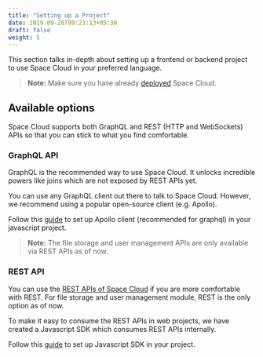 ```yaml
---
title: "Setting up a Project"
date: 2019-09-26T09:23:13+05:30
draft: false
weight: 5
---
```


This section talks in-depth about setting up a frontend or backend project to use Space Cloud in your preferred language.

> **Note:** Make sure you have already [deployed](/install/docker) Space Cloud.

## Available options

Space Cloud supports both GraphQL and REST (HTTP and WebSockets) APIs so that you can stick to what you find comfortable.

### GraphQL API

GraphQL is the recommended way to use Space Cloud. It unlocks incredible powers like joins which are not exposed by REST APIs yet.

You can use any GraphQL client out there to talk to Space Cloud. However, we recommend using a popular open-source client (e.g. Apollo).

Follow this [guide](/introduction/setting-up-project/graphql) to set up Apollo client (recommended for graphql) in your javascript project.

> **Note:** The file storage and user management APIs are only available via REST APIs as of now.

### REST API

You can use the [REST APIs of Space Cloud](https://app.swaggerhub.com/apis/YourTechBud/space-cloud/0.12.0) if you are more comfortable with REST. For file storage and user management module, REST is the only option as of now.

To make it easy to consume the REST APIs in web projects, we have created a Javascript SDK which consumes REST APIs internally. 

Follow this [guide](/introduction/setting-up-project/javascript) to set up Javascript SDK in your project.